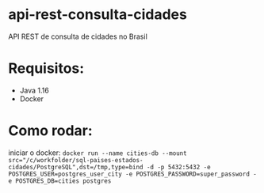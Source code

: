 # api-rest-consulta-cidades
API REST de consulta de cidades no Brasil

# Requisitos:

- Java 1.16
- Docker

# Como rodar:

iniciar o docker:
`docker run --name cities-db --mount src="/c/workfolder/sql-paises-estados-cidades/PostgreSQL",dst=/tmp,type=bind -d -p 5432:5432 -e POSTGRES_USER=postgres_user_city -e POSTGRES_PASSWORD=super_password -e POSTGRES_DB=cities postgres`